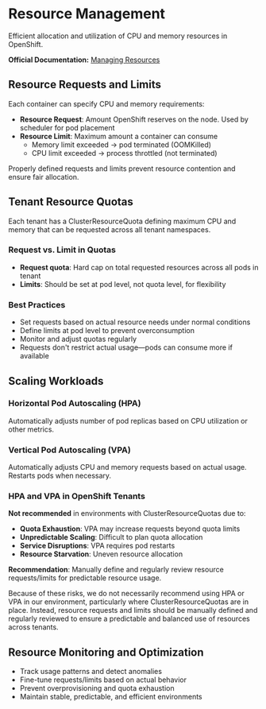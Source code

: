 # Resource Management

Efficient allocation and utilization of CPU and memory resources in OpenShift.

**Official Documentation:** [Managing Resources](https://docs.openshift.com/container-platform/latest/applications/quotas/quotas-setting-per-project.html) 

## Resource Requests and Limits

Each container can specify CPU and memory requirements:

- **Resource Request**: Amount OpenShift reserves on the node. Used by scheduler for pod placement
- **Resource Limit**: Maximum amount a container can consume
  - Memory limit exceeded → pod terminated (OOMKilled)
  - CPU limit exceeded → process throttled (not terminated)

Properly defined requests and limits prevent resource contention and ensure fair allocation.

## Tenant Resource Quotas

Each tenant has a ClusterResourceQuota defining maximum CPU and memory that can be requested across all tenant namespaces.

### Request vs. Limit in Quotas

- **Request quota**: Hard cap on total requested resources across all pods in tenant
- **Limits**: Should be set at pod level, not quota level, for flexibility

### Best Practices

- Set requests based on actual resource needs under normal conditions
- Define limits at pod level to prevent overconsumption
- Monitor and adjust quotas regularly
- Requests don't restrict actual usage—pods can consume more if available

## Scaling Workloads

### Horizontal Pod Autoscaling (HPA)
Automatically adjusts number of pod replicas based on CPU utilization or other metrics.

### Vertical Pod Autoscaling (VPA)
Automatically adjusts CPU and memory requests based on actual usage. Restarts pods when necessary.

### HPA and VPA in OpenShift Tenants

**Not recommended** in environments with ClusterResourceQuotas due to:

- **Quota Exhaustion**: VPA may increase requests beyond quota limits
- **Unpredictable Scaling**: Difficult to plan quota allocation
- **Service Disruptions**: VPA requires pod restarts
- **Resource Starvation**: Uneven resource allocation

**Recommendation**: Manually define and regularly review resource requests/limits for predictable resource usage.

Because of these risks, we do not necessarily recommend using HPA or VPA in our environment, particularly where ClusterResourceQuotas are in place. Instead, resource requests and limits should be manually defined and regularly reviewed to ensure a predictable and balanced use of resources across tenants.

## Resource Monitoring and Optimization

- Track usage patterns and detect anomalies
- Fine-tune requests/limits based on actual behavior
- Prevent overprovisioning and quota exhaustion
- Maintain stable, predictable, and efficient environments